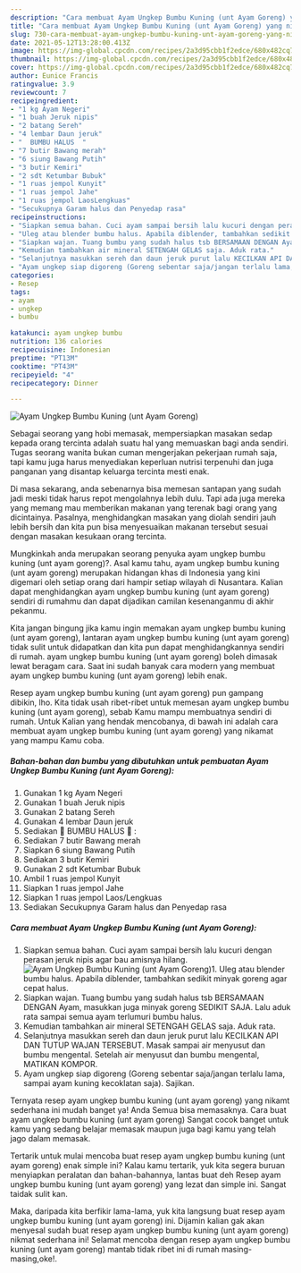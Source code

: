 ```yaml
---
description: "Cara membuat Ayam Ungkep Bumbu Kuning (unt Ayam Goreng) yang nikmat dan Mudah Dibuat"
title: "Cara membuat Ayam Ungkep Bumbu Kuning (unt Ayam Goreng) yang nikmat dan Mudah Dibuat"
slug: 730-cara-membuat-ayam-ungkep-bumbu-kuning-unt-ayam-goreng-yang-nikmat-dan-mudah-dibuat
date: 2021-05-12T13:28:00.413Z
image: https://img-global.cpcdn.com/recipes/2a3d95cbb1f2edce/680x482cq70/ayam-ungkep-bumbu-kuning-unt-ayam-goreng-foto-resep-utama.jpg
thumbnail: https://img-global.cpcdn.com/recipes/2a3d95cbb1f2edce/680x482cq70/ayam-ungkep-bumbu-kuning-unt-ayam-goreng-foto-resep-utama.jpg
cover: https://img-global.cpcdn.com/recipes/2a3d95cbb1f2edce/680x482cq70/ayam-ungkep-bumbu-kuning-unt-ayam-goreng-foto-resep-utama.jpg
author: Eunice Francis
ratingvalue: 3.9
reviewcount: 7
recipeingredient:
- "1 kg Ayam Negeri"
- "1 buah Jeruk nipis"
- "2 batang Sereh"
- "4 lembar Daun jeruk"
- "  BUMBU HALUS  "
- "7 butir Bawang merah"
- "6 siung Bawang Putih"
- "3 butir Kemiri"
- "2 sdt Ketumbar Bubuk"
- "1 ruas jempol Kunyit"
- "1 ruas jempol Jahe"
- "1 ruas jempol LaosLengkuas"
- "Secukupnya Garam halus dan Penyedap rasa"
recipeinstructions:
- "Siapkan semua bahan. Cuci ayam sampai bersih lalu kucuri dengan perasan jeruk nipis agar bau amisnya hilang."
- "Uleg atau blender bumbu halus. Apabila diblender, tambahkan sedikit minyak goreng agar cepat halus."
- "Siapkan wajan. Tuang bumbu yang sudah halus tsb BERSAMAAN DENGAN Ayam, masukkan juga minyak goreng SEDIKIT SAJA. Lalu aduk rata sampai semua ayam terlumuri bumbu halus."
- "Kemudian tambahkan air mineral SETENGAH GELAS saja. Aduk rata."
- "Selanjutnya masukkan sereh dan daun jeruk purut lalu KECILKAN API DAN TUTUP WAJAN TERSEBUT. Masak sampai air menyusut dan bumbu mengental. Setelah air menyusut dan bumbu mengental, MATIKAN KOMPOR."
- "Ayam ungkep siap digoreng (Goreng sebentar saja/jangan terlalu lama, sampai ayam kuning kecoklatan saja). Sajikan."
categories:
- Resep
tags:
- ayam
- ungkep
- bumbu

katakunci: ayam ungkep bumbu 
nutrition: 136 calories
recipecuisine: Indonesian
preptime: "PT13M"
cooktime: "PT43M"
recipeyield: "4"
recipecategory: Dinner

---
```



![Ayam Ungkep Bumbu Kuning (unt Ayam Goreng)](https://img-global.cpcdn.com/recipes/2a3d95cbb1f2edce/680x482cq70/ayam-ungkep-bumbu-kuning-unt-ayam-goreng-foto-resep-utama.jpg)

Sebagai seorang yang hobi memasak, mempersiapkan masakan sedap kepada orang tercinta adalah suatu hal yang memuaskan bagi anda sendiri. Tugas seorang  wanita bukan cuman mengerjakan pekerjaan rumah saja, tapi kamu juga harus menyediakan keperluan nutrisi terpenuhi dan juga panganan yang disantap keluarga tercinta mesti enak.

Di masa  sekarang, anda sebenarnya bisa memesan santapan yang sudah jadi meski tidak harus repot mengolahnya lebih dulu. Tapi ada juga mereka yang memang mau memberikan makanan yang terenak bagi orang yang dicintainya. Pasalnya, menghidangkan masakan yang diolah sendiri jauh lebih bersih dan kita pun bisa menyesuaikan makanan tersebut sesuai dengan masakan kesukaan orang tercinta. 



Mungkinkah anda merupakan seorang penyuka ayam ungkep bumbu kuning (unt ayam goreng)?. Asal kamu tahu, ayam ungkep bumbu kuning (unt ayam goreng) merupakan hidangan khas di Indonesia yang kini digemari oleh setiap orang dari hampir setiap wilayah di Nusantara. Kalian dapat menghidangkan ayam ungkep bumbu kuning (unt ayam goreng) sendiri di rumahmu dan dapat dijadikan camilan kesenanganmu di akhir pekanmu.

Kita jangan bingung jika kamu ingin memakan ayam ungkep bumbu kuning (unt ayam goreng), lantaran ayam ungkep bumbu kuning (unt ayam goreng) tidak sulit untuk didapatkan dan kita pun dapat menghidangkannya sendiri di rumah. ayam ungkep bumbu kuning (unt ayam goreng) boleh dimasak lewat beragam cara. Saat ini sudah banyak cara modern yang membuat ayam ungkep bumbu kuning (unt ayam goreng) lebih enak.

Resep ayam ungkep bumbu kuning (unt ayam goreng) pun gampang dibikin, lho. Kita tidak usah ribet-ribet untuk memesan ayam ungkep bumbu kuning (unt ayam goreng), sebab Kamu mampu membuatnya sendiri di rumah. Untuk Kalian yang hendak mencobanya, di bawah ini adalah cara membuat ayam ungkep bumbu kuning (unt ayam goreng) yang nikamat yang mampu Kamu coba.

<!--inarticleads1-->

##### Bahan-bahan dan bumbu yang dibutuhkan untuk pembuatan Ayam Ungkep Bumbu Kuning (unt Ayam Goreng):

1. Gunakan 1 kg Ayam Negeri
1. Gunakan 1 buah Jeruk nipis
1. Gunakan 2 batang Sereh
1. Gunakan 4 lembar Daun jeruk
1. Sediakan  🌿 BUMBU HALUS 🌿 :
1. Sediakan 7 butir Bawang merah
1. Siapkan 6 siung Bawang Putih
1. Sediakan 3 butir Kemiri
1. Gunakan 2 sdt Ketumbar Bubuk
1. Ambil 1 ruas jempol Kunyit
1. Siapkan 1 ruas jempol Jahe
1. Siapkan 1 ruas jempol Laos/Lengkuas
1. Sediakan Secukupnya Garam halus dan Penyedap rasa




<!--inarticleads2-->

##### Cara membuat Ayam Ungkep Bumbu Kuning (unt Ayam Goreng):

1. Siapkan semua bahan. Cuci ayam sampai bersih lalu kucuri dengan perasan jeruk nipis agar bau amisnya hilang.
<img src="https://img-global.cpcdn.com/steps/4051ba373a59412f/160x128cq70/ayam-ungkep-bumbu-kuning-unt-ayam-goreng-langkah-memasak-1-foto.jpg" alt="Ayam Ungkep Bumbu Kuning (unt Ayam Goreng)">1. Uleg atau blender bumbu halus. Apabila diblender, tambahkan sedikit minyak goreng agar cepat halus.
1. Siapkan wajan. Tuang bumbu yang sudah halus tsb BERSAMAAN DENGAN Ayam, masukkan juga minyak goreng SEDIKIT SAJA. Lalu aduk rata sampai semua ayam terlumuri bumbu halus.
1. Kemudian tambahkan air mineral SETENGAH GELAS saja. Aduk rata.
1. Selanjutnya masukkan sereh dan daun jeruk purut lalu KECILKAN API DAN TUTUP WAJAN TERSEBUT. Masak sampai air menyusut dan bumbu mengental. Setelah air menyusut dan bumbu mengental, MATIKAN KOMPOR.
1. Ayam ungkep siap digoreng (Goreng sebentar saja/jangan terlalu lama, sampai ayam kuning kecoklatan saja). Sajikan.




Ternyata resep ayam ungkep bumbu kuning (unt ayam goreng) yang nikamt sederhana ini mudah banget ya! Anda Semua bisa memasaknya. Cara buat ayam ungkep bumbu kuning (unt ayam goreng) Sangat cocok banget untuk kamu yang sedang belajar memasak maupun juga bagi kamu yang telah jago dalam memasak.

Tertarik untuk mulai mencoba buat resep ayam ungkep bumbu kuning (unt ayam goreng) enak simple ini? Kalau kamu tertarik, yuk kita segera buruan menyiapkan peralatan dan bahan-bahannya, lantas buat deh Resep ayam ungkep bumbu kuning (unt ayam goreng) yang lezat dan simple ini. Sangat taidak sulit kan. 

Maka, daripada kita berfikir lama-lama, yuk kita langsung buat resep ayam ungkep bumbu kuning (unt ayam goreng) ini. Dijamin kalian gak akan menyesal sudah buat resep ayam ungkep bumbu kuning (unt ayam goreng) nikmat sederhana ini! Selamat mencoba dengan resep ayam ungkep bumbu kuning (unt ayam goreng) mantab tidak ribet ini di rumah masing-masing,oke!.

